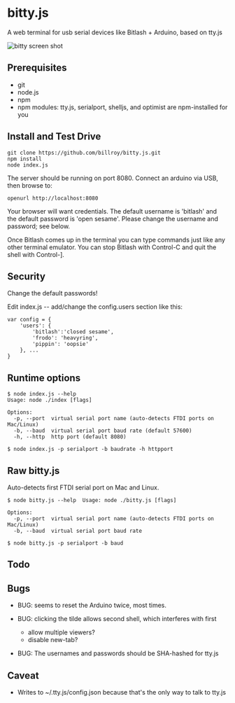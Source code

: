 # bitty.js

A web terminal for usb serial devices like Bitlash + Arduino, based on tty.js

![bitty screen shot](bitty.js/raw/master/bitty-screen-shot.png)

## Prerequisites

 * git
 * node.js
 * npm
 * npm modules: tty.js, serialport, shelljs, and optimist are npm-installed for you

## Install and Test Drive

	git clone https://github.com/billroy/bitty.js.git
	npm install
	node index.js
	
The server should be running on port 8080.  Connect an arduino via USB, then browse to: 

	openurl http://localhost:8080

Your browser will want credentials.  The default username is 'bitlash' and the default password is 'open sesame'.  Please change the username and password; see below.

Once Bitlash comes up in the terminal you can type commands just like any other terminal emulator.  You can stop Bitlash with Control-C and quit the shell with Control-].
	
## Security 

Change the default passwords!  

Edit index.js -- add/change the config.users section like this:

	var config = {
		'users': {
			'bitlash':'closed sesame',
			'frodo': 'heavyring',
			'pippin': 'oopsie'
		}, ...
	}

## Runtime options

	$ node index.js --help
	Usage: node ./index [flags]
	
	Options:
	  -p, --port  virtual serial port name (auto-detects FTDI ports on Mac/Linux)
	  -b, --baud  virtual serial port baud rate (default 57600)                  
	  -h, --http  http port (default 8080)                                       

	$ node index.js -p serialport -b baudrate -h httpport


## Raw bitty.js

Auto-detects first FTDI serial port on Mac and Linux.

	$ node bitty.js --help	Usage: node ./bitty.js [flags]
	
	Options:
	  -p, --port  virtual serial port name (auto-detects FTDI ports on Mac/Linux)
	  -b, --baud  virtual serial port baud rate                                  

	$ node bitty.js -p serialport -b baud

## Todo


## Bugs

  * BUG: seems to reset the Arduino twice, most times.

  * BUG: clicking the tilde allows second shell, which interferes with first
	* allow multiple viewers?
	* disable new-tab?

  * BUG: The usernames and passwords should be SHA-hashed for tty.js


## Caveat

  * Writes to ~/.tty.js/config.json because that's the only way to talk to tty.js
	
